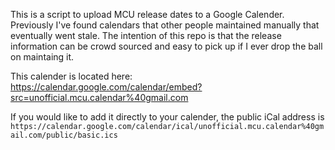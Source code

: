 This is a script to upload MCU release dates to a Google Calender.
Previously I've found calendars that other people maintained manually that eventually went stale.
The intention of this repo is that the release information can be crowd sourced and easy to pick up if I ever drop the ball on maintaing it.


This calender is located here:
https://calendar.google.com/calendar/embed?src=unofficial.mcu.calendar%40gmail.com

If you would like to add it directly to your calender, the public iCal address is
`https://calendar.google.com/calendar/ical/unofficial.mcu.calendar%40gmail.com/public/basic.ics`
